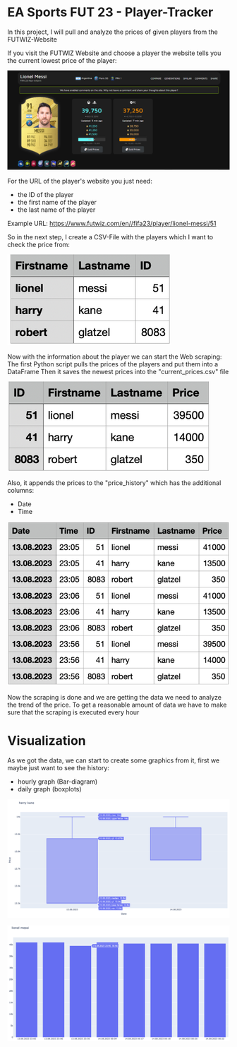 # EA Sports FUT 23 - Player-Tracker
 In this project, I will pull and analyze the prices of given players from the FUTWIZ-Website

If you visit the FUTWIZ Website and choose a player the website tells you the current lowest price of the player:

![FUTWIZ Website](futwiz-messi-page.PNG "FUTWIZ")

For the URL of the player's website you just need:
- the ID of the player
- the first name of the player
- the last name of the player
  
Example URL: https://www.futwiz.com/en//fifa23/player/lionel-messi/51

So in the next step, I create a CSV-File with the players which I want to check the price from:

![Player.csv](player-file.PNG "Player file")

Now with the information about the player we can start the Web scraping:
The first Python script pulls the prices of the players and put them into a DataFrame
Then it saves the newest prices into the "current_prices.csv" file

![current-prices-csv](current-prices.png "Player price")

Also, it appends the prices to the "price_history" which has the additional columns:
- Date
- Time

![prices-history-csv](prices-history.png "Player history")
  
Now the scraping is done and we are getting the data we need to analyze the trend of the price.
To get a reasonable amount of data we have to make sure that the scraping is executed every hour
 
# Visualization 

As we got the data, we can start to create some graphics from it, first we maybe just want to see the history:
- hourly graph (Bar-diagram)
- daily graph (boxplots)

![daily-graph](daily-graph.png "Hourly")

![hourly-graph](hourly-graph.png "Daily")
  
